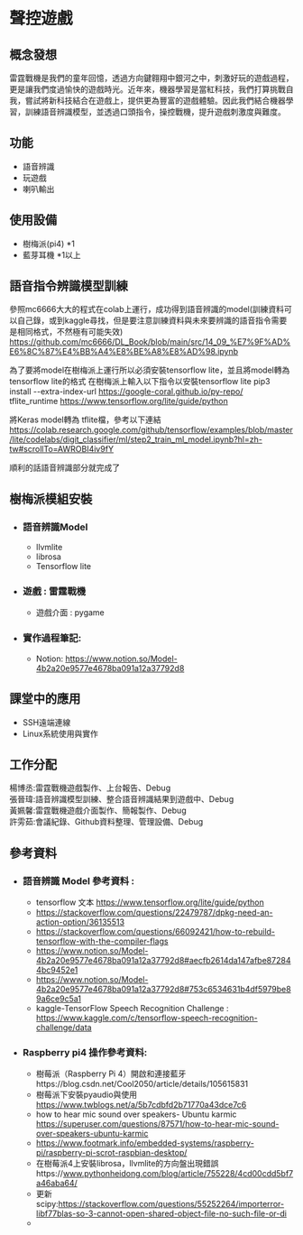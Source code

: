 聲控遊戲 
===========

概念發想
-----
雷霆戰機是我們的童年回憶，透過方向鍵翱翔中銀河之中，刺激好玩的遊戲過程，更是讓我們度過愉快的遊戲時光。近年來，機器學習是當紅科技，我們打算挑戰自我，嘗試將新科技結合在遊戲上，提供更為豐富的遊戲體驗。因此我們結合機器學習，訓練語音辨識模型，並透過口頭指令，操控戰機，提升遊戲刺激度與難度。

功能
-----
* 語音辨識
* 玩遊戲
* 喇叭輸出

使用設備
---------
* 樹梅派(pi4) *1
* 藍芽耳機  *1以上


語音指令辨識模型訓練
--------

參照mc6666大大的程式在colab上運行，成功得到語音辨識的model(訓練資料可以自己錄，或到kaggle尋找，但是要注意訓練資料與未來要辨識的語音指令需要是相同格式，不然極有可能失效)
https://github.com/mc6666/DL_Book/blob/main/src/14_09_%E7%9F%AD%E6%8C%87%E4%BB%A4%E8%BE%A8%E8%AD%98.ipynb

為了要將model在樹梅派上運行所以必須安裝tensorflow lite，並且將model轉為tensorflow lite的格式
在樹梅派上輸入以下指令以安裝tensorflow lite
pip3 install --extra-index-url https://google-coral.github.io/py-repo/ tflite_runtime
https://www.tensorflow.org/lite/guide/python

將Keras model轉為 tflite檔，參考以下連結
https://colab.research.google.com/github/tensorflow/examples/blob/master/lite/codelabs/digit_classifier/ml/step2_train_ml_model.ipynb?hl=zh-tw#scrollTo=AWROBI4iv9fY

順利的話語音辨識部分就完成了


樹梅派模組安裝
--------
* ### 語音辨識Model
  *  llvmlite 
  *  librosa 
  *  Tensorflow lite
* ### 遊戲 : 雷霆戰機 
  * 遊戲介面 : pygame
 
* ### 實作過程筆記:
   * Notion: https://www.notion.so/Model-4b2a20e9577e4678ba091a12a37792d8
   
課堂中的應用
------
* SSH遠端連線
* Linux系統使用與實作

工作分配
-------
楊博丞:雷霆戰機遊戲製作、上台報告、Debug<br/>
張晉瑋:語音辨識模型訓練、整合語音辨識結果到遊戲中、Debug<br/>
黃姵馨:雷霆戰機遊戲介面製作、簡報製作、Debug<br/>
許雱茹:會議紀錄、Github資料整理、管理設備、Debug<br/>

參考資料
-------
* ### 語音辨識 Model 參考資料 : 
   *  tensorflow 文本 https://www.tensorflow.org/lite/guide/python
   *  https://stackoverflow.com/questions/22479787/dpkg-need-an-action-option/36135513
   *  https://stackoverflow.com/questions/66092421/how-to-rebuild-tensorflow-with-the-compiler-flags
   *  https://www.notion.so/Model-4b2a20e9577e4678ba091a12a37792d8#aecfb2614da147afbe872844bc9452e1
   *  https://www.notion.so/Model-4b2a20e9577e4678ba091a12a37792d8#753c6534631b4df5979be89a6ce9c5a1
   *  kaggle-TensorFlow Speech Recognition Challenge : https://www.kaggle.com/c/tensorflow-speech-recognition-challenge/data 
* ### Raspberry pi4 操作參考資料:
   * 樹莓派（Raspberry Pi 4）開啟和連接藍牙https://blog.csdn.net/Cool2050/article/details/105615831
   *  樹莓派下安裝pyaudio與使用 https://www.twblogs.net/a/5b7cdbfd2b71770a43dce7c6
   *  how to hear mic sound over speakers- Ubuntu karmic https://superuser.com/questions/87571/how-to-hear-mic-sound-over-speakers-ubuntu-karmic
   *  https://www.footmark.info/embedded-systems/raspberry-pi/raspberry-pi-scrot-raspbian-desktop/
   *  在樹莓派4上安裝librosa，llvmlite的方向盤出現錯誤https://www.pythonheidong.com/blog/article/755228/4cd00cdd5bf7a46aba64/
   *  更新scipy:https://stackoverflow.com/questions/55252264/importerror-libf77blas-so-3-cannot-open-shared-object-file-no-such-file-or-di
   *  
